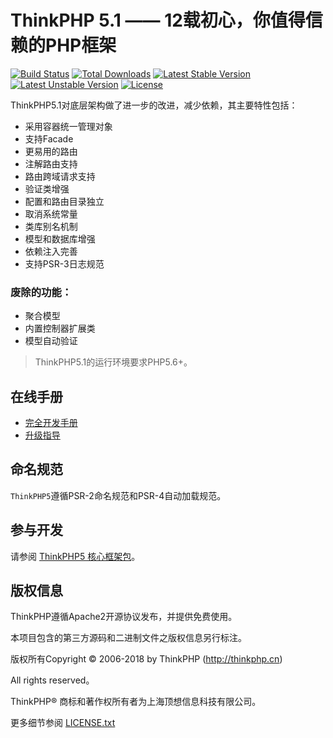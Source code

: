 ThinkPHP 5.1 —— 12载初心，你值得信赖的PHP框架
===============

[![Build Status](https://travis-ci.org/top-think/framework.svg?branch=master)](https://travis-ci.org/top-think/framework)
[![Total Downloads](https://poser.pugx.org/topthink/framework/downloads)](https://packagist.org/packages/topthink/framework)
[![Latest Stable Version](https://poser.pugx.org/topthink/framework/v/stable)](https://packagist.org/packages/topthink/framework)
[![Latest Unstable Version](https://poser.pugx.org/topthink/framework/v/unstable)](https://packagist.org/packages/topthink/framework)
[![License](https://poser.pugx.org/topthink/framework/license)](https://packagist.org/packages/topthink/framework)

ThinkPHP5.1对底层架构做了进一步的改进，减少依赖，其主要特性包括：

 + 采用容器统一管理对象
 + 支持Facade
 + 更易用的路由
 + 注解路由支持
 + 路由跨域请求支持
 + 验证类增强
 + 配置和路由目录独立
 + 取消系统常量
 + 类库别名机制
 + 模型和数据库增强
 + 依赖注入完善
 + 支持PSR-3日志规范

### 废除的功能：

 + 聚合模型
 + 内置控制器扩展类
 + 模型自动验证

> ThinkPHP5.1的运行环境要求PHP5.6+。


## 在线手册

+ [完全开发手册](https://www.kancloud.cn/manual/thinkphp5_1/content)
+ [升级指导](https://www.kancloud.cn/manual/thinkphp5_1/354155) 

## 命名规范

`ThinkPHP5`遵循PSR-2命名规范和PSR-4自动加载规范。

## 参与开发

请参阅 [ThinkPHP5 核心框架包](https://github.com/top-think/framework)。

## 版权信息

ThinkPHP遵循Apache2开源协议发布，并提供免费使用。

本项目包含的第三方源码和二进制文件之版权信息另行标注。

版权所有Copyright © 2006-2018 by ThinkPHP (http://thinkphp.cn)

All rights reserved。

ThinkPHP® 商标和著作权所有者为上海顶想信息科技有限公司。

更多细节参阅 [LICENSE.txt](LICENSE.txt)
